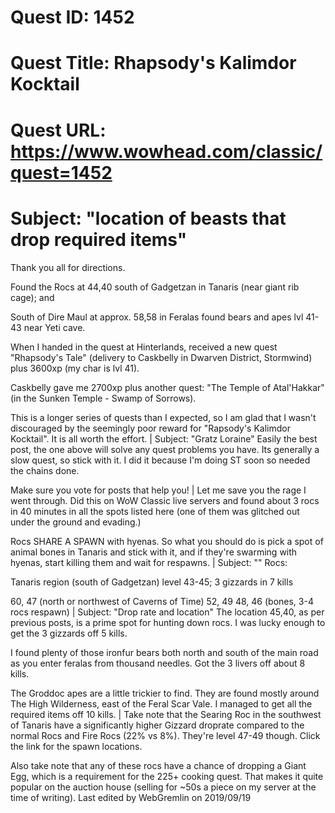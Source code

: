 # Quest ID: 1452
# Quest Title: Rhapsody's Kalimdor Kocktail
# Quest URL: https://www.wowhead.com/classic/quest=1452
# Subject: "location of beasts that drop required items"
Thank you all for directions.

Found the Rocs at 44,40 south of Gadgetzan in Tanaris (near giant rib cage); and

South of Dire Maul at approx. 58,58 in Feralas found bears and apes lvl 41-43 near Yeti cave.

When I handed in the quest at Hinterlands, received a new quest "Rhapsody's Tale" (delivery to Caskbelly in Dwarven District, Stormwind) plus 3600xp (my char is lvl 41).

Caskbelly gave me 2700xp plus another quest: "The Temple of Atal'Hakkar" (in the Sunken Temple - Swamp of Sorrows).

This is a longer series of quests than I expected, so I am glad that I wasn't discouraged by the seemingly poor reward for "Rapsody's Kalimdor Kocktail". It is all worth the effort. | Subject: "Gratz Loraine"
Easily the best post, the one above will solve any quest problems you have. Its generally a slow quest, so stick with it. I did it because I'm doing ST soon so needed the chains done.

Make sure you vote for posts that help you! | Let me save you the rage I went through. Did this on WoW Classic live servers and found about 3 rocs in 40 minutes in all the spots listed here (one of them was glitched out under the ground and evading.)

Rocs SHARE A SPAWN with hyenas. So what you should do is pick a spot of animal bones in Tanaris and stick with it, and if they're swarming with hyenas, start killing them and wait for respawns. | Subject: "<Blank>"
Rocs:

Tanaris region (south of Gadgetzan)
level 43-45; 3 gizzards in 7 kills

60, 47 (north or northwest of Caverns of Time)
52, 49
48, 46 (bones, 3-4 rocs respawn) | Subject: "Drop rate and location"
The location 45,40, as per previous posts, is a prime spot for hunting down rocs. I was lucky enough to get the 3 gizzards off 5 kills.

I found plenty of those ironfur bears both north and south of the main road as you enter feralas from thousand needles. Got the 3 livers off about 8 kills.

The Groddoc apes are a little trickier to find. They are found mostly around The High Wilderness, east of the Feral Scar Vale. I managed to get all the required items off 10 kills. | Take note that the Searing Roc in the southwest of Tanaris have a significantly higher Gizzard droprate compared to the normal Rocs and Fire Rocs (22% vs 8%). They're level 47-49 though. Click the link for the spawn locations.

Also take note that any of these rocs have a chance of dropping a  Giant Egg, which is a requirement for the 225+ cooking quest. That makes it quite popular on the auction house (selling for ~50s a piece on my server at the time of writing).
Last edited by WebGremlin on 2019/09/19